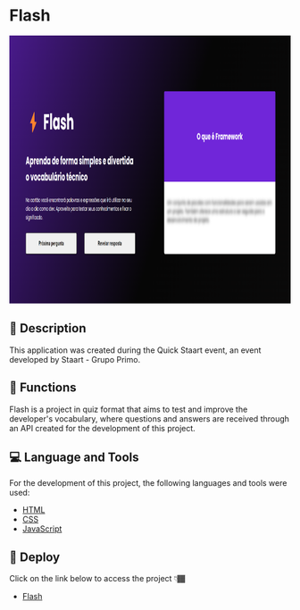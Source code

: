 # Flash

<p align="center" >
  <img src="./assets/flash-screen.png" width="854px" height="480px" alt="Flash Screen" />
</p>

## 📑 Description

<p>This application was created during the Quick Staart event, an event developed by Staart - Grupo Primo.</p>

## 🔗 Functions

<p>Flash is a project in quiz format that aims to test and improve the developer's vocabulary, where questions and answers are received through an API created for the development of this project.</p>

## 💻 Language and Tools

<p>For the development of this project, the following languages and tools were used:</p>

- [HTML](https://developer.mozilla.org/pt-BR/docs/Web/HTML)
- [CSS](https://developer.mozilla.org/pt-BR/docs/Web/CSS)
- [JavaScript](https://developer.mozilla.org/pt-BR/docs/Web/JavaScript)

## 🚀 Deploy

<p>Click on the link below to access the project 👇🏾</p>

- [Flash](https://hrodrigomota.github.io/flash/)
